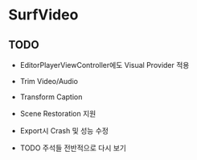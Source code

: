 # SurfVideo

## TODO

- EditorPlayerViewController에도 Visual Provider 적용

- Trim Video/Audio

- Transform Caption

- Scene Restoration 지원

- Export시 Crash 및 성능 수정

- TODO 주석들 전반적으로 다시 보기
